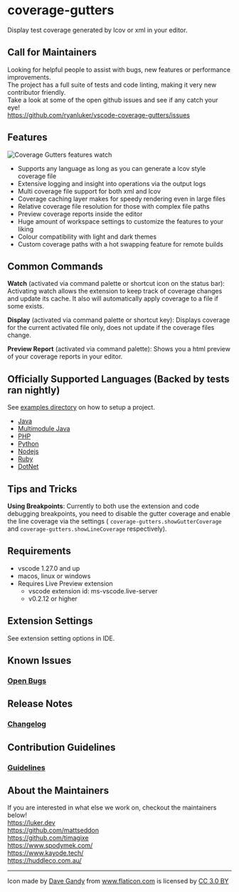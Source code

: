# coverage-gutters
Display test coverage generated by lcov or xml in your editor.

## Call for Maintainers
Looking for helpful people to assist with bugs, new features or performance improvements.  
The project has a full suite of tests and code linting, making it very new contributor friendly.  
Take a look at some of the open github issues and see if any catch your eye!  
https://github.com/ryanluker/vscode-coverage-gutters/issues

## Features
![Coverage Gutters features watch](https://github.com/ryanluker/vscode-coverage-gutters/raw/HEAD/promo_images/coverage-gutters-features-1.gif)

- Supports any language as long as you can generate a lcov style coverage file
- Extensive logging and insight into operations via the output logs
- Multi coverage file support for both xml and lcov
- Coverage caching layer makes for speedy rendering even in large files
- Relative coverage file resolution for those with complex file paths
- Preview coverage reports inside the editor
- Huge amount of workspace settings to customize the features to your liking
- Colour compatibility with light and dark themes
- Custom coverage paths with a hot swapping feature for remote builds

## Common Commands
**Watch** (activated via command palette or shortcut icon on the status bar):
Activating watch allows the extension to keep track of coverage changes and update its cache. It also will automatically apply coverage to a file if some exists.

**Display** (activated via command palette or shortcut key):
Displays coverage for the current activated file only, does not update if the coverage files change.

**Preview Report** (activated via command palette):
Shows you a html preview of your coverage reports in your editor.

## Officially Supported Languages (Backed by tests ran nightly)

See [examples directory](https://github.com/ryanluker/vscode-coverage-gutters/blob/HEAD/example) on how to setup a project.

- [Java](https://github.com/ryanluker/vscode-coverage-gutters/blob/HEAD/example/java)
- [Multimodule Java](https://github.com/ryanluker/vscode-coverage-gutters/blob/HEAD/example/multimodule-java)
- [PHP](https://github.com/ryanluker/vscode-coverage-gutters/blob/HEAD/example/php)
- [Python](https://github.com/ryanluker/vscode-coverage-gutters/blob/HEAD/example/python)
- [Nodejs](https://github.com/ryanluker/vscode-coverage-gutters/blob/HEAD/example/node)
- [Ruby](https://github.com/ryanluker/vscode-coverage-gutters/blob/HEAD/example/ruby)
- [DotNet](https://github.com/ryanluker/vscode-coverage-gutters/blob/HEAD/example/dotnet)

## Tips and Tricks
**Using Breakpoints**: Currently to both use the extension and code debugging breakpoints, you need to disable the gutter coverage and enable the line coverage via the settings ( `coverage-gutters.showGutterCoverage` and `coverage-gutters.showLineCoverage` respectively).

## Requirements
- vscode 1.27.0 and up
- macos, linux or windows
- Requires Live Preview extension
  - vscode extension id: ms-vscode.live-server
  - v0.2.12 or higher

## Extension Settings
See extension setting options in IDE.

## Known Issues
### [Open Bugs](https://github.com/ryanluker/vscode-coverage-gutters/issues?q=is%3Aopen+is%3Aissue+label%3Abug)

## Release Notes
### [Changelog](https://github.com/ryanluker/vscode-coverage-gutters/releases)

## Contribution Guidelines
### [Guidelines](https://github.com/ryanluker/vscode-coverage-gutters/blob/HEAD/CONTRIBUTING.md)

## About the Maintainers
If you are interested in what else we work on, checkout the maintainers below!  
https://luker.dev  
https://github.com/mattseddon  
https://github.com/timagixe  
https://www.spodymek.com/  
https://www.kayode.tech/  
https://huddleco.com.au/  


-----------------------------------------------------------------------------------------------------------

<div>Icon made by <a href="http://www.flaticon.com/authors/dave-gandy" title="Dave Gandy">Dave Gandy</a> from <a href="http://www.flaticon.com" title="Flaticon">www.flaticon.com</a> is licensed by <a href="http://creativecommons.org/licenses/by/3.0/" title="Creative Commons BY 3.0" target="_blank">CC 3.0 BY</a></div>
